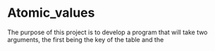 # Atomic_values
The purpose of this project is to develop a program that will take two arguments, the first being the key of the table and the
